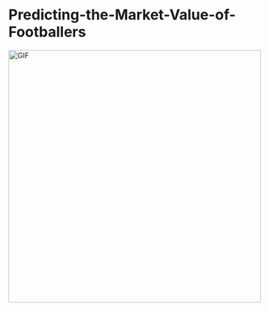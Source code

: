 # Predicting-the-Market-Value-of-Footballers
<html>
  <head>
    <!-- Başlık, stil ve diğer meta verileri buraya ekleyebilirsiniz -->
  </head>
  <body>
    <!-- Gif'i içeren HTML kodunu buraya ekleyin -->
    <img align="middle" alt="GIF" src="https://github.com/youlasozen/Predicting-the-Market-Value-of-Footballers/blob/main/images/futbol.gif.gif?raw=true" width="500"/>
  </body>
</html>
